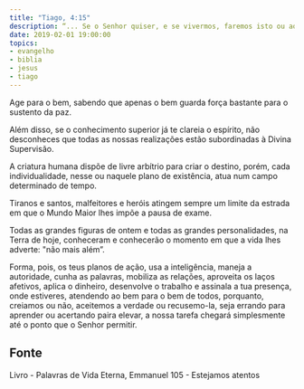 ```yaml
---
title: "Tiago, 4:15"
description: “... Se o Senhor quiser, e se vivermos, faremos isto ou aquilo.”
date: 2019-02-01 19:00:00
topics: 
- evangelho
- biblia
- jesus
- tiago
---
```


Age para o bem, sabendo que apenas o bem guarda força bastante para o sustento da
paz.

Além disso, se o conhecimento superior já te clareia o espírito, não desconheces que
todas as nossas realizações estão subordinadas à Divina Supervisão.

A criatura humana dispõe de livre arbítrio para criar o destino, porém, cada
individualidade, nesse ou naquele plano de existência, atua num campo determinado de
tempo.

Tiranos e santos, malfeitores e heróis atingem sempre um limite da estrada em que o
Mundo Maior lhes impõe a pausa de exame.

Todas as grandes figuras de ontem e todas as grandes personalidades, na Terra de hoje,
conheceram e conhecerão o momento em que a vida lhes adverte: "não mais além”.

Forma, pois, os teus planos de ação, usa a inteligência, maneja a autoridade, cunha as
palavras, mobiliza as relações, aproveita os laços afetivos, aplica o dinheiro, desenvolve o
trabalho e assinala a tua presença, onde estiveres, atendendo ao bem para o bem de
todos, porquanto, creiamos ou não, aceitemos a verdade ou recusemo-la, seja errando
para aprender ou acertando paira elevar, a nossa tarefa chegará simplesmente até o
ponto que o Senhor permitir.




## Fonte
Livro - Palavras de Vida Eterna, Emmanuel
105 - Estejamos atentos
